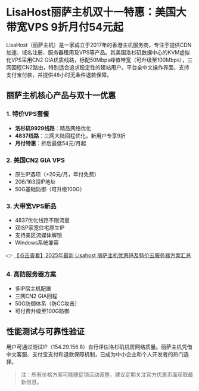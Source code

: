# LisaHost丽萨主机双十一特惠：美国大带宽VPS 9折月付54元起

LisaHost（丽萨主机）是一家成立于2017年的香港主机服务商，专注于提供CDN加速、域名注册、服务器租用及VPS等产品。其美国洛杉矶数据中心的KVM虚拟化VPS采用CN2 GIA优质线路，标配50Mbps峰值带宽（可升级至100Mbps），三网回程CN2路由，特别适合追求稳定性的建站用户。平台全中文操作界面，支持支付宝付款，并提供48小时无条件退款保障。

## 丽萨主机核心产品与双十一优惠

### 1. 特价VPS套餐
- **洛杉矶9929线路**：精品网络优化
- **4837线路**：三网大陆回程优化，新用户专享9折
- **月付特惠**：折后最低54元/月起

### 2. 美国CN2 GIA VPS
- 原生IP选项（+20元/月，年付免费）
- 206/163段IP地址
- 50G基础防御（可升级100G）

### 3. 大带宽VPS新品
- 4837优化线路不限流量
- 双ISP家宽住宅原生IP
- 支持美区流媒体解锁
- Windows系统兼容

👉 [【点击查看】2025年最新 Lisahost 丽萨主机优惠码及特价云服务器方案汇总](https://bit.ly/lisazhuji)

### 4. 高防服务器方案
- 多IP宿主机配置
- 三网CN2 GIA回程
- 50G防御体系（防CC攻击）
- 可付费升级至100G防御

## 性能测试与可靠性验证
用户可通过测试IP（154.29.156.8）自行评估洛杉矶机房网络质量。丽萨主机凭借中文客服、支付宝支付和退款保障机制，已成为中小企业和个人开发者的热门选择。

> 注：所有价格方案可能随促销活动调整，建议定期关注官方优惠页面获取最新信息。